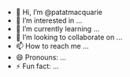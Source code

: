 - 👋 Hi, I’m @patatmacquarie
- 👀 I’m interested in ...
- 🌱 I’m currently learning ...
- 💞️ I’m looking to collaborate on ...
- 📫 How to reach me ...
- 😄 Pronouns: ... 
- ⚡ Fun fact: ...

<!---
patatmacquarie/patatmacquarie is a ✨ special ✨ repository because its `README.md` (this file) appears on your GitHub profile.
You can click the Preview link to take a look at your changes.
--->
